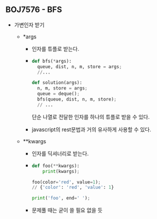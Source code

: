 ## BOJ7576 - BFS

- 가변인자 받기

  - \*args

    - 인자를 튜플로 받는다.
    - ```python
      def bfs(*args):
        queue, dist, n, m, store = args;
        //...

      def solution(args):
        n, m, store = args;
        queue = deque();
        bfs(queue, dist, n, m, store);
        // ...
      ```

      단순 나열로 전달한 인자를 하나의 튜플로 받을 수 있다.

    - javascript의 rest문법과 거의 유사하게 사용할 수 있다.

  - \*\*kwargs

    - 인자를 딕셔너리로 받는다.
    - ```python
      def foo(**kwargs):
          print(kwargs);

      foo(color='red', value=1);
      // {'color': 'red', 'value': 1}

      print('foo', end=' ');
      ```

    - 문제풀 때는 굳이 쓸 필요 없을 듯
